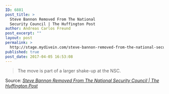 ```yaml
---
ID: 6881
post_title: >
  Steve Bannon Removed From The National
  Security Council | The Huffington Post
author: Andreas Carlos Freund
post_excerpt: ""
layout: post
permalink: >
  http://stage.mydivein.com/steve-bannon-removed-from-the-national-security-council-the-huffington-post/
published: true
post_date: 2017-04-05 16:53:08
---
```

<blockquote><a href="http://www.huffingtonpost.com/entry/steve-bannon-national-security-council_us_58e50efbe4b0917d347605ca?"><img class="alignnone size-full" src="http://stage.mydivein.com/wp-content/uploads/2017/04/58e50f192c00006568ff2692-6.jpeg" alt="" /></a>The move is part of a larger shake-up at the NSC.</blockquote>
Source: <em><a href="http://www.huffingtonpost.com/entry/steve-bannon-national-security-council_us_58e50efbe4b0917d347605ca">Steve Bannon Removed From The National Security Council | The Huffington Post</a></em>